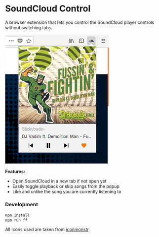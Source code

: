 # SoundCloud Control

A browser extension that lets you control the SoundCloud player controls without switching tabs.

![Screenshot](screenshot.png)

__Features:__
* Open SoundCloud in a new tab if not open yet
* Easily toggle playback or skip songs from the popup
* Like and unlike the song you are currently listening to

### Development

```
npm install
npm run ff
```

All Icons used are taken from [iconmonstr](https://iconmonstr.com/).
